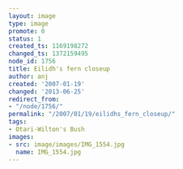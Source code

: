 ```yaml
---
layout: image
type: image
promote: 0
status: 1
created_ts: 1169198272
changed_ts: 1372159495
node_id: 1756
title: Eilidh's fern closeup
author: anj
created: '2007-01-19'
changed: '2013-06-25'
redirect_from:
- "/node/1756/"
permalink: "/2007/01/19/eilidhs_fern_closeup/"
tags:
- Otari-Wilton's Bush
images:
- src: image/images/IMG_1554.jpg
  name: IMG_1554.jpg
---
```


